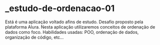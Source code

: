 # _estudo-de-ordenacao-01
Está é uma aplicação voltado afins de estudo. Desafio proposto pela plataforma Alura. Nesta aplicação utilizaremos conceitos de ordenação de dados como foco. Habilidades usadas: POO, ordenação de dados, organização de código, etc...
